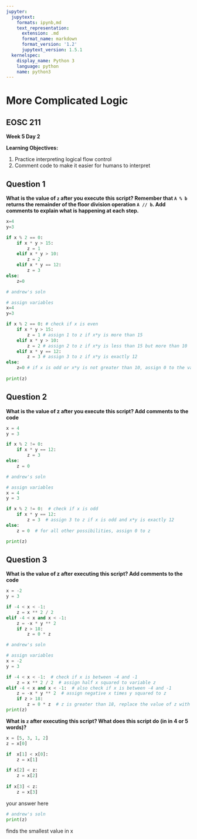 ```yaml
---
jupyter:
  jupytext:
    formats: ipynb,md
    text_representation:
      extension: .md
      format_name: markdown
      format_version: '1.2'
      jupytext_version: 1.5.1
  kernelspec:
    display_name: Python 3
    language: python
    name: python3
---
```


# More Complicated Logic

## EOSC 211

**Week 5 Day 2**

**Learning Objectives:**  
1. Practice interpreting logical flow control 
2. Comment code to make it easier for humans to interpret


## Question 1

**What is the value of `z` after you execute this script? Remember that `A % b` returns the remainder of the floor division operation `A // b`. Add comments to explain what is happening at each step.**

```python
x=4
y=3

if x % 2 == 0:
    if x * y > 15:
        z = 1
    elif x * y > 10:
        z = 2
    elif x * y == 12:
        z = 3
else:
    z=0
```

```python
# andrew's soln

# assign variables
x=4
y=3

if x % 2 == 0: # check if x is even
    if x * y > 15: 
        z = 1 # assign 1 to z if x*y is more than 15
    elif x * y > 10:
        z = 2 # assign 2 to z if x*y is less than 15 but more than 10
    elif x * y == 12:
        z = 3 # assign 3 to z if x*y is exactly 12
else:
    z=0 # if x is odd or x*y is not greater than 10, assign 0 to the variable z. 
    
print(z)
```

## Question 2

**What is the value of z after you execute this script? Add comments to the code**

```python
x = 4
y = 3

if x % 2 != 0:
    if x * y == 12:
        z = 3
else:
    z = 0
```

```python
# andrew's soln

# assign variables
x = 4
y = 3

if x % 2 != 0:  # check if x is odd
    if x * y == 12:
        z = 3  # assign 3 to z if x is odd and x*y is exactly 12
else:
    z = 0  # for all other possibilities, assign 0 to z

print(z)
```

## Question 3

**What is the value of z after executing this script? Add comments to the code** 

```python
x = -2
y = 3

if -4 < x < -1:
    z = x ** 2 / 2
elif -4 < x and x < -1:
    z = -x * y ** 2
    if z > 18:
        z = 0 * z
```

```python
# andrew's soln

# assign variables
x = -2
y = 3

if -4 < x < -1:  # check if x is between -4 and -1
    z = x ** 2 / 2  # assign half x squared to variable z
elif -4 < x and x < -1:  # also check if x is between -4 and -1
    z = -x * y ** 2  # assign negative x times y squared to z
    if z > 18:
        z = 0 * z  # z is greater than 18, replace the value of z with 0
print(z)
```

**What is `z` after executing this script? What does this script do (in in 4 or 5 words)?**

```python
x = [5, 3, 1, 2]
z = x[0] 

if  x[1] < x[0]:
    z = x[1]

if x[2] < z:
    z = x[2]
    
if x[3] < z:
    z = x[3]
```

your answer here

```python
# andrew's soln
print(z)
```

finds the smallest value in x
